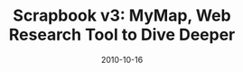---
title: "Scrapbook v3: MyMap, Web Research Tool to Dive Deeper"
description: "Visual clustering of your web browsing"
date: "2010-10-16"
contact: "jcramer@mozilla.com"

product:
  -
    name: "MyMap"
    icon: "./images/icon.svg"
    hero:
      -
        title: "Visual mapping of your web browsing"
        text: "esearching a specific interest? Get a mind map of the web sites and resources you visit and save. The map will visualize by clustering sub-topics and generating suggestions by affinity."
        cta: "Get my MyMap"
        image: "./images/hero.png"
    facets:
      -
        title: "Surface themes"
        text: "MyMap auto-categorizes and clusters the sites you visit. You don’t have to organize anything. Just take away insights about your browsing behavior."
        image: "./images/facet-white.png"
      -
        title: "Short-term memory aid"
        text: "MyMap keeps track of any site you’ve bookmarked or might want to remember. You can even attach screenshots, notes, or highlighted text to stash what matters."
        image: "./images/facet-blue.png"
      -
        title: "Get personalized suggestions based on affinity"
        text: "See what other people are looking at and searching for within your personal MyMap, and discover more of the web."
      -
        title: "Share with others"
        text: "Share all or parts of your MyMap with others. They can add comments directly in your map, and pin their own suggestions, too."
        image: "./images/facet-blue.png"
---